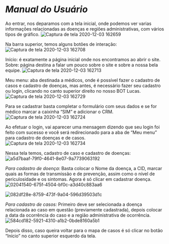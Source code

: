 # *Manual do Usuário*

Ao entrar, nos deparamos com a tela inicial, onde podemos ver varias informações relacionadas as doenças e regiões administrativas, com vários tipos de gráfico.
![Captura de tela 2020-12-03 162659](https://user-images.githubusercontent.com/48574280/101085953-efd0d180-358e-11eb-9586-df83f8eb7fd3.png)


Na barra superior, temos alguns botões de interação:
![Captura de tela 2020-12-03 162708](https://user-images.githubusercontent.com/48574280/101086145-31617c80-358f-11eb-9601-a86aac1684a2.png)


Início: é exatamente a página inicial onde nos encontramos ao abrir o site.
Sobre: página destina a falar um pouco sobre o site e sobre a nossa bela equipe.
![Captura de tela 2020-12-03 162713](https://user-images.githubusercontent.com/48574280/101086181-40482f00-358f-11eb-8f2b-b2110387484c.png)


Meu menu: aba destinada a médicos, onde é possível fazer o cadastro de casos e cadastro de doenças, mas antes, é necessário fazer seu cadastro ou login, clicando no canto superior direito no nosso BOT Lucas.
![Captura de tela 2020-12-03 162729](https://user-images.githubusercontent.com/48574280/101086224-535aff00-358f-11eb-90b6-fcb225559726.png)


Para se cadastrar basta completar o formulário com seus dados e se for médico marcar a caixinha “SIM” e adicionar o CRM.
![Captura de tela 2020-12-03 162724](https://user-images.githubusercontent.com/48574280/101086284-68379280-358f-11eb-9368-aa6d2485cedd.png)


Ao efetuar o login, vai aparecer uma mensagem dizendo que seu login foi feito com sucesso e você será redirecionado para a aba de “Meu menu” para cadastro de doenças e de casos.
![Captura de tela 2020-12-03 162734](https://user-images.githubusercontent.com/48574280/101086336-78e80880-358f-11eb-8cdd-90800188838f.png)


Nessa tela temos, cadastro de caso e cadastro de doenças:
![a5d7baaf-79f0-4641-8e07-9a7739063192](https://user-images.githubusercontent.com/48574280/101086384-8ac9ab80-358f-11eb-9256-e246c19233a3.jpg)


*Para cadastro de doença:*
Basta colocar o Nome da doença, a CID, marcar quais as formas de transmissão e de prevenção, assim como o nível de periculosidade e os sintomas. Agora é só clicar em cadastrar doença.
![02041540-675f-4504-bf0c-a3d40c883aa6](https://user-images.githubusercontent.com/48574280/101086841-3410a180-3590-11eb-8963-e08f8cf44c0f.jpg)


![082df28e-8759-473f-9a04-596d39503d1c](https://user-images.githubusercontent.com/48574280/101086893-425ebd80-3590-11eb-8dbd-beb1c6217474.jpg)


*Para cadastro de casos:*
Primeiro deve ser selecionada a doença relacionada ao caso em questão (previamente cadastrada), depois colocar a data da ocorrência do caso e a região administrativa de ocorrência.
![584cd182-5921-4310-a1b2-0bde8160a5b1](https://user-images.githubusercontent.com/48574280/101086950-52769d00-3590-11eb-8b8b-9ec8d3b6717b.jpg) 


Depois disso, caso queira voltar para o mapa de casos é só clicar no botão “Início” no canto superior esquerdo da tela.
